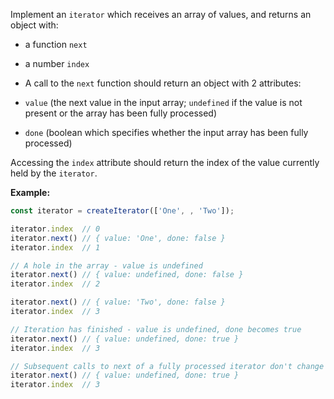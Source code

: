 Implement an `iterator` which receives an array of values, and returns an object with:
- a function `next`
- a number `index`

- A call to the `next` function should return an object with 2 attributes:
- `value` (the next value in the input array; `undefined` if the value is not present or the array has been fully processed)
- `done` (boolean which specifies whether the input array has been fully processed)

Accessing the `index` attribute should return the index of the value currently held by the `iterator`.

**Example:**
```js
const iterator = createIterator(['One', , 'Two']);

iterator.index  // 0
iterator.next() // { value: 'One', done: false }
iterator.index  // 1

// A hole in the array - value is undefined
iterator.next() // { value: undefined, done: false }
iterator.index  // 2

iterator.next() // { value: 'Two', done: false }
iterator.index  // 3

// Iteration has finished - value is undefined, done becomes true
iterator.next() // { value: undefined, done: true }
iterator.index  // 3

// Subsequent calls to next of a fully processed iterator don't change anything
iterator.next() // { value: undefined, done: true }
iterator.index  // 3
```